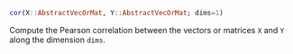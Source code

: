 ```julia
cor(X::AbstractVecOrMat, Y::AbstractVecOrMat; dims=1)
```

Compute the Pearson correlation between the vectors or matrices `X` and `Y` along the dimension `dims`.
